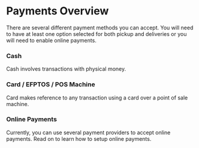 # Payments Overview

There are several different payment methods you can accept. You will need to have at least one option selected for both pickup and deliveries or you will need to enable online payments.

### **Cash**

Cash involves transactions with physical money.

### **Card / EFPTOS / POS Machine**

Card makes reference to any transaction using a card over a point of sale machine.

### **Online Payments**

Currently, you can use several payment providers to accept online payments. Read on to learn how to setup online payments.

